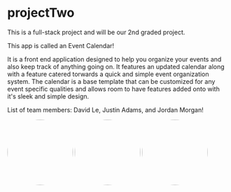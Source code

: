 # projectTwo
This is a full-stack project and will be our 2nd graded project.


This app is called an Event Calendar!

It is a front end application designed to help you organize your events and also keep track of anything going on. It features an updated calendar along with a feature catered torwards a quick and simple event organization system. The calendar is a base template that can be customized for any event specific qualities and allows room to have features added onto with it's sleek and simple design.


List of team members: David Le, Justin Adams, and Jordan Morgan!


<img src="../projectTwo/frontend/images/David.png" height="150" width="150">
<img src="../projectTwo/frontend/images/Justin.png" height="150" width="150">
<img src="../projectTwo/frontend/images/Jordan.png" height="150" width="150">

<style>
    img {
        border-radius: 50%;
    }

</style>


